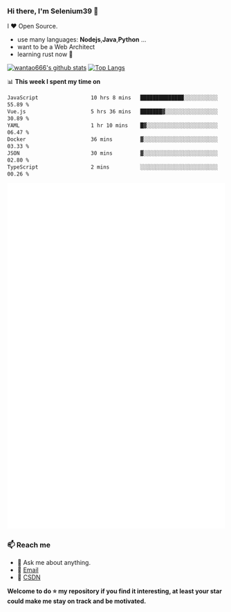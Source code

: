 ### Hi there, I'm Selenium39 👋

<!--
**wantao666/wantao666** is a ✨ _special_ ✨ repository because its `README.md` (this file) appears on your GitHub profile.

Here are some ideas to get you started:

- 🔭 I’m currently working on ...
- 🌱 I’m currently learning ...
- 👯 I’m looking to collaborate on ...
- 🤔 I’m looking for help with ...
- 💬 Ask me about ...
- 📫 How to reach me: ...
- 😄 Pronouns: ...
- ⚡ Fun fact: ...
-->

I ❤ Open Source.

* use many languages: **Nodejs**,**Java**,**Python** ...
* want to be a Web Architect
* learning rust now 🦀

[![wantao666's github stats](https://github-readme-stats.vercel.app/api?username=Selenium39&count_private=true&show_icons=true&line_height=40)](https://github.com/anuraghazra/github-readme-stats)
[![Top Langs](https://github-readme-stats.vercel.app/api/top-langs/?username=Selenium39&count_private=true&line_height=40)](https://github.com/anuraghazra/github-readme-stats)

📊 **This week I spent my time on**
<!--START_SECTION:waka-->

```text
JavaScript                 10 hrs 8 mins   ██████████████░░░░░░░░░░░   55.89 %
Vue.js                     5 hrs 36 mins   ███████▓░░░░░░░░░░░░░░░░░   30.89 %
YAML                       1 hr 10 mins    █▓░░░░░░░░░░░░░░░░░░░░░░░   06.47 %
Docker                     36 mins         ▓░░░░░░░░░░░░░░░░░░░░░░░░   03.33 %
JSON                       30 mins         ▓░░░░░░░░░░░░░░░░░░░░░░░░   02.80 %
TypeScript                 2 mins          ░░░░░░░░░░░░░░░░░░░░░░░░░   00.26 %
```

<!--END_SECTION:waka-->

![card](https://github.com/Selenium39/netease-cloud-music-card/blob/main/card.svg)

### 📫 Reach me 

- 💬 Ask me about anything.
- 📧 <a href="mailto:896585122@qq.com">Email</a>
- 📖 <a href = "https://blog.csdn.net/qq_45453266">CSDN</a>

**Welcome to do ⭐ my repository if you find it interesting, at least your star could make me stay on track and be motivated.**
